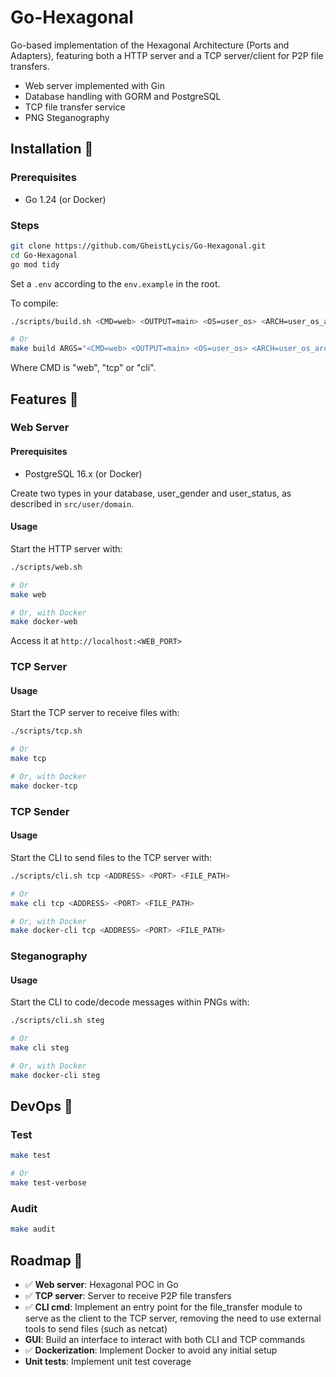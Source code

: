 # Go-Hexagonal

Go-based implementation of the Hexagonal Architecture (Ports and Adapters), featuring both a HTTP server and a TCP server/client for P2P file transfers.

-   Web server implemented with Gin
-   Database handling with GORM and PostgreSQL
-   TCP file transfer service
-   PNG Steganography

## Installation 🔧

### Prerequisites

-   Go 1.24 (or Docker)

### Steps

```sh
git clone https://github.com/GheistLycis/Go-Hexagonal.git
cd Go-Hexagonal
go mod tidy
```

Set a `.env` according to the `env.example` in the root.

To compile:

```sh
./scripts/build.sh <CMD=web> <OUTPUT=main> <OS=user_os> <ARCH=user_os_arch>

# Or
make build ARGS="<CMD=web> <OUTPUT=main> <OS=user_os> <ARCH=user_os_arch>"
```

Where CMD is "web", "tcp" or "cli".

## Features 🌟

### Web Server

#### Prerequisites

-   PostgreSQL 16.x (or Docker)

Create two types in your database, user_gender and user_status, as described in `src/user/domain`.

#### Usage

Start the HTTP server with:

```sh
./scripts/web.sh

# Or
make web

# Or, with Docker
make docker-web
```

Access it at `http://localhost:<WEB_PORT>`

### TCP Server

#### Usage

Start the TCP server to receive files with:

```sh
./scripts/tcp.sh

# Or
make tcp

# Or, with Docker
make docker-tcp
```

### TCP Sender

#### Usage

Start the CLI to send files to the TCP server with:

```sh
./scripts/cli.sh tcp <ADDRESS> <PORT> <FILE_PATH>

# Or
make cli tcp <ADDRESS> <PORT> <FILE_PATH>

# Or, with Docker
make docker-cli tcp <ADDRESS> <PORT> <FILE_PATH>
```

### Steganography

#### Usage

Start the CLI to code/decode messages within PNGs with:

```sh
./scripts/cli.sh steg

# Or
make cli steg

# Or, with Docker
make docker-cli steg
```

## DevOps 🔨

### Test

```sh
make test

# Or
make test-verbose
```

### Audit

```sh
make audit
```

## Roadmap 🚀

-   ✅ **Web server**: Hexagonal POC in Go
-   ✅ **TCP server**: Server to receive P2P file transfers
-   ✅ **CLI cmd**: Implement an entry point for the file_transfer module to serve as the client to the TCP server, removing the need to use external tools to send files (such as netcat)
-   **GUI**: Build an interface to interact with both CLI and TCP commands
-   ✅ **Dockerization**: Implement Docker to avoid any initial setup
-   **Unit tests**: Implement unit test coverage
